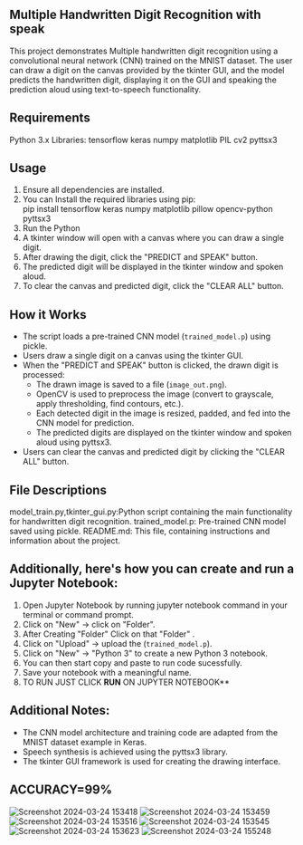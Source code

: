 ## Multiple Handwritten Digit Recognition with speak
This project demonstrates Multiple handwritten digit recognition using a convolutional neural network (CNN) trained on the MNIST dataset. The user can draw a digit on the canvas provided by the tkinter GUI, and the model predicts the handwritten digit, displaying it on the GUI and speaking the prediction aloud using text-to-speech functionality.

## Requirements
Python 3.x
Libraries:
tensorflow
keras
numpy
matplotlib
PIL
cv2
pyttsx3

## Usage
1. Ensure all dependencies are installed.
2.  You can Install the required libraries using pip:  
   pip install tensorflow keras numpy matplotlib pillow opencv-python pyttsx3
3. Run the Python 
4. A tkinter window will open with a canvas where you can draw a single digit.
5. After drawing the digit, click the "PREDICT and SPEAK" button.
6. The predicted digit will be displayed in the tkinter window and spoken aloud.
7. To clear the canvas and predicted digit, click the "CLEAR ALL" button.

## How it Works
- The script loads a pre-trained CNN model (`trained_model.p`) using pickle.
- Users draw a single digit on a canvas using the tkinter GUI.
- When the "PREDICT and SPEAK" button is clicked, the drawn digit is processed:
  - The drawn image is saved to a file (`image_out.png`).
  - OpenCV is used to preprocess the image (convert to grayscale, apply thresholding, find contours, etc.).
  - Each detected digit in the image is resized, padded, and fed into the CNN model for prediction.
  - The predicted digits are displayed on the tkinter window and spoken aloud using pyttsx3.
- Users can clear the canvas and predicted digit by clicking the "CLEAR ALL" button.

## File Descriptions
model_train.py,tkinter_gui.py:Python script containing the main functionality for handwritten digit recognition.
trained_model.p: Pre-trained CNN model saved using pickle.
README.md: This file, containing instructions and information about the project.

## Additionally, here's how you can **create** and **run** a Jupyter Notebook:
1. Open Jupyter Notebook by running jupyter notebook command in your terminal or command prompt.
2. Click on "New" -> click on "Folder".
3. After Creating "Folder" Click on that "Folder" . 
4. Click on "Upload" -> upload the (`trained_model.p`).
5. Click on "New" -> "Python 3" to create a new Python 3 notebook.
6. You can then start copy and paste to run code sucessfully.
7. Save your notebook with a meaningful name.
8. TO RUN JUST CLICK **RUN** ON JUPYTER NOTEBOOK**

## Additional Notes:
- The CNN model architecture and training code are adapted from the MNIST dataset example in Keras.
- Speech synthesis is achieved using the pyttsx3 library.
- The tkinter GUI framework is used for creating the drawing interface.

## ACCURACY=99%


![Screenshot 2024-03-24 153418](https://github.com/Dan12-a/spoken_multi_handwritten_digit_recogniztion/assets/119096073/907251d1-d0b8-44c5-9357-7dc6ae1e6584)
![Screenshot 2024-03-24 153459](https://github.com/Dan12-a/spoken_multi_handwritten_digit_recogniztion/assets/119096073/a8dc1777-bac2-49fa-80c5-6762571ef252)
![Screenshot 2024-03-24 153516](https://github.com/Dan12-a/spoken_multi_handwritten_digit_recogniztion/assets/119096073/aa7d3934-aa08-4a04-aae2-f507c8c4d94d)
![Screenshot 2024-03-24 153545](https://github.com/Dan12-a/spoken_multi_handwritten_digit_recogniztion/assets/119096073/191ba356-864c-4bb5-8eb6-84f67afb10c2)
![Screenshot 2024-03-24 153623](https://github.com/Dan12-a/spoken_multi_handwritten_digit_recogniztion/assets/119096073/fb3085fb-09fe-4280-b7f8-67f33380218e)
![Screenshot 2024-03-24 155248](https://github.com/Dan12-a/spoken_multi_handwritten_digit_recogniztion/assets/119096073/ce53225e-c882-499e-a01e-425b62afb13f)

